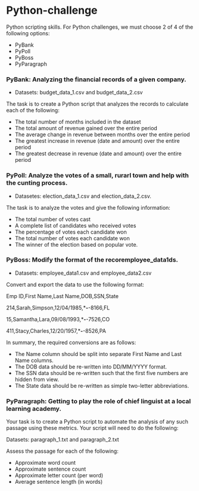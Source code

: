 # Python-challenge

Python scripting skills. For Python challenges, we must choose 2 of 4 of the following options:

* PyBank
* PyPoll
* PyBoss
* PyParagraph

### PyBank: Analyzing the financial records of a given company. 

- Datasets: budget_data_1.csv and budget_data_2.csv

The task is to create a Python script that analyzes the records to calculate each of the following:

* The total number of months included in the dataset
* The total amount of revenue gained over the entire period
* The average change in revenue between months over the entire period
* The greatest increase in revenue (date and amount) over the entire period
* The greatest decrease in revenue (date and amount) over the entire period

### PyPoll: Analyze the votes of a small, rurarl town and help with the cunting process.

- Datasetes: election_data_1.csv and election_data_2.csv.

The task is to analyze the votes and give the following information:

* The total number of votes cast
* A complete list of candidates who received votes
* The percentage of votes each candidate won
* The total number of votes each candidate won
* The winner of the election based on popular vote.

### PyBoss: Modify the format of the recoremployee_data1ds.

- Datasets: employee_data1.csv and employee_data2.csv

Convert and export the data to use the following format:

Emp ID,First Name,Last Name,DOB,SSN,State

214,Sarah,Simpson,12/04/1985,***-**-8166,FL

15,Samantha,Lara,09/08/1993,***-**-7526,CO

411,Stacy,Charles,12/20/1957,***-**-8526,PA

In summary, the required conversions are as follows:

* The Name column should be split into separate First Name and Last Name columns.
* The DOB data should be re-written into DD/MM/YYYY format.
* The SSN data should be re-written such that the first five numbers are hidden from view.
* The State data should be re-written as simple two-letter abbreviations.

### PyParagraph: Getting to play the role of chief linguist at a local learning academy.
Your task is to create a Python script to automate the analysis of any such passage using these metrics. Your script will need to do the following:


Datasets: paragraph_1.txt and paragraph_2.txt

Assess the passage for each of the following:

* Approximate word count
* Approximate sentence count
* Approximate letter count (per word)
* Average sentence length (in words)

